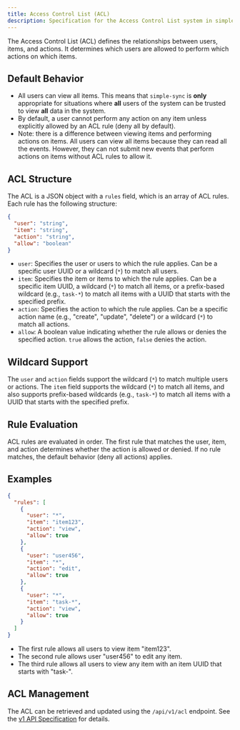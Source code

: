 ```yaml
---
title: Access Control List (ACL)
description: Specification for the Access Control List system in simple-sync
---
```


The Access Control List (ACL) defines the relationships between users, items, and actions. It determines which users are allowed to perform which actions on which items.

## Default Behavior

*   All users can view all items. This means that `simple-sync` is **only** appropriate for situations where **all** users of the system can be trusted to view **all** data in the system.
*   By default, a user cannot perform any action on any item unless explicitly allowed by an ACL rule (deny all by default).
  * Note: there is a difference between viewing items and performing actions on items. All users can view all items because they can read all the events. However, they can not submit new events that perform actions on items without ACL rules to allow it.

## ACL Structure

The ACL is a JSON object with a `rules` field, which is an array of ACL rules. Each rule has the following structure:

```json
{
  "user": "string",
  "item": "string",
  "action": "string",
  "allow": "boolean"
}
```

*   `user`: Specifies the user or users to which the rule applies. Can be a specific user UUID or a wildcard (`*`) to match all users.
*   `item`: Specifies the item or items to which the rule applies. Can be a specific item UUID, a wildcard (`*`) to match all items, or a prefix-based wildcard (e.g., `task-*`) to match all items with a UUID that starts with the specified prefix.
*   `action`: Specifies the action to which the rule applies. Can be a specific action name (e.g., "create", "update", "delete") or a wildcard (`*`) to match all actions.
*   `allow`: A boolean value indicating whether the rule allows or denies the specified action. `true` allows the action, `false` denies the action.

## Wildcard Support

The `user` and `action` fields support the wildcard (`*`) to match multiple users or actions. The `item` field supports the wildcard (`*`) to match all items, and also supports prefix-based wildcards (e.g., `task-*`) to match all items with a UUID that starts with the specified prefix.

## Rule Evaluation

ACL rules are evaluated in order. The first rule that matches the user, item, and action determines whether the action is allowed or denied. If no rule matches, the default behavior (deny all actions) applies.

## Examples

```json
{
  "rules": [
    {
      "user": "*",
      "item": "item123",
      "action": "view",
      "allow": true
    },
    {
      "user": "user456",
      "item": "*",
      "action": "edit",
      "allow": true
    },
    {
      "user": "*",
      "item": "task-*",
      "action": "view",
      "allow": true
    }
  ]
}
```

*   The first rule allows all users to view item "item123".
*   The second rule allows user "user456" to edit any item.
*   The third rule allows all users to view any item with an item UUID that starts with "task-".

## ACL Management

The ACL can be retrieved and updated using the `/api/v1/acl` endpoint. See the [v1 API Specification](api/v1.md) for details.
